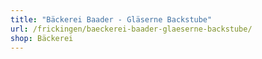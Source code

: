 ```yaml
---
title: "Bäckerei Baader - Gläserne Backstube"
url: /frickingen/baeckerei-baader-glaeserne-backstube/
shop: Bäckerei
---
```

